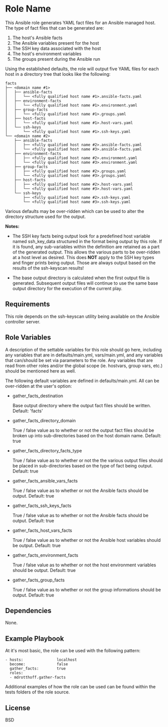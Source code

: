 Role Name
=========

This Ansible role generates YAML fact files for an Ansible managed host.  The type of fact files that can be generated are:

1. The host's Ansible facts
2. The Ansible variables present for the host
3. The SSH key data associated with the host
4. The host's environment variables
5. The groups present during the Ansible run

Using the established defaults, the role will output five YAML files for each host in a directory tree that looks like the following:

    facts
    ├── <domain name #1>
    │   ├── ansible-facts
    │   │   └── <fully qualified host name #1>.ansible-facts.yaml
    │   ├── environment-facts
    │   │   └── <fully qualified host name #1>.environment.yaml
    │   ├── group-facts
    │   │   └── <fully qualified host name #1>.groups.yaml
    │   ├── host-facts
    │   │   └── <fully qualified host name #1>.host-vars.yaml
    │   └── ssh-keys
    │       └── <fully qualified host name #1>.ssh-keys.yaml
    └── <domain name #2>
        ├── ansible-facts
        │   ├── <fully qualified host name #2>.ansible-facts.yaml
        │   └── <fully qualified host name #3>.ansible-facts.yaml
        ├── environment-facts
        │   ├── <fully qualified host name #2>.environment.yaml
        │   └── <fully qualified host name #3>.environment.yaml
        ├── group-facts
        │   ├── <fully qualified host name #2>.groups.yaml
        │   └── <fully qualified host name #3>.groups.yaml
        ├── host-facts
        │   ├── <fully qualified host name #2>.host-vars.yaml
        │   └── <fully qualified host name #3>.host-vars.yaml
        └── ssh-keys
            ├── <fully qualified host name #2>.ssh-keys.yaml
            └── <fully qualified host name #3>.ssh-keys.yaml

Various defaults may be over-ridden which can be used to alter the directory structure used for the output.

**Notes:**
* The SSH key facts being output look for a predefined host variable named ssh\_key\_data structured in the format being output by this role.  If it is found, any sub-variables within the definition are retained as a part of the generated output.  This allows the various parts to be over-ridden at a host level as desired.  This does **NOT** apply to the SSH key types and finger prints being output.  Those are always output based on the results of the ssh-keyscan results!

* The base output directory is calculated when the first output file is generated.  Subsequent output files will continue to use the same base output directory for the execution of the current play.

Requirements
------------

This role depends on the ssh-keyscan utility being available on the Ansible controller server.

Role Variables
--------------

A description of the settable variables for this role should go here, including any variables that are in defaults/main.yml, vars/main.yml, and any variables that can/should be set via parameters to the role. Any variables that are read from other roles and/or the global scope (ie. hostvars, group vars, etc.) should be mentioned here as well.

The following default variables are defined in defaults/main.yml.  All can be over-ridden at the user's option:

* gather\_facts\_destination

  Base output directory where the output fact files should be written.
  Default: 'facts'

* gather\_facts\_directory\_domain

  True / false value as to whether or not the output fact files should be broken up into sub-directories based on the host domain name.
  Default: true

* gather\_facts\_directory\_facts\_type

  True / false value as to whether or not the the various output files should be placed in sub-directories based on the type of fact being output.
  Default: true

* gather\_facts\_ansible\_vars\_facts

  True / false value as to whether or not the Ansible facts should be output.
  Default: true

* gather\_facts\_ssh_keys\_facts

  True / false value as to whether or not the Ansible facts should be output.
  Default: true

* gather\_facts\_host\_vars\_facts

  True / false value as to whether or not the Ansible host variables should be output.
  Default: true

* gather\_facts\_environment\_facts

  True / false value as to whether or not the host environment variables should be output.
  Default: true

* gather\_facts\_group\_facts

  True / false value as to whether or not the group informations should be output.
  Default: true

Dependencies
------------

None.

Example Playbook
----------------

At it's most basic, the role can be used with the following pattern:

    - hosts:               localhost
      become:              false
      gather_facts:        true
      roles:
      - mdrotthoff.gather-facts

Additional examples of how the role can be used can be found within the tests folders of the role source.


License
-------

BSD
